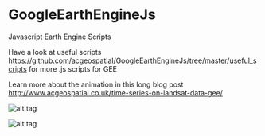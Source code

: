 # GoogleEarthEngineJs
Javascript Earth Engine Scripts

Have a look at useful scripts https://github.com/acgeospatial/GoogleEarthEngineJs/tree/master/useful_scripts for more .js scripts for GEE

Learn more about the animation in this long blog post
http://www.acgeospatial.co.uk/time-series-on-landsat-data-gee/

![alt tag](http://www.acgeospatial.co.uk/wp-content/uploads/2018/09/South_Korea-768x346.png)


![alt tag](https://twitter.com/map_andrew/status/1111620463921369088)
